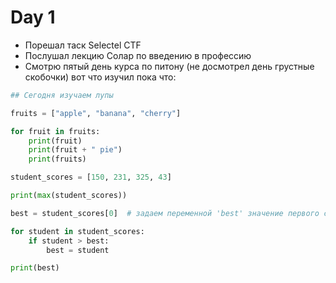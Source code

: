 # Day 1

- Порешал таск Selectel CTF
- Послушал лекцию Солар по введению в профессию
- Смотрю пятый день курса по питону (не досмотрел день грустные скобочки) вот что изучил пока что:

```python
## Сегодня изучаем лупы

fruits = ["apple", "banana", "cherry"]

for fruit in fruits:
    print(fruit)
    print(fruit + " pie")
    print(fruits)

student_scores = [150, 231, 325, 43]

print(max(student_scores))

best = student_scores[0]  # задаем переменной 'best' значение первого студента

for student in student_scores:
    if student > best:
        best = student

print(best)

```
